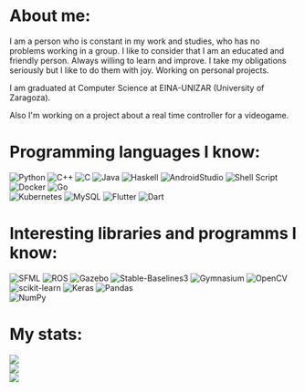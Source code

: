 # About me: 
I am a person who is constant in my work and studies, who has no problems working in a group. 
I like to consider that I am an educated and friendly person. Always willing to learn and improve. 
I take my obligations seriously but I like to do them with joy. Working on personal projects.

I am graduated at Computer Science at EINA-UNIZAR (University of Zaragoza). 

Also I'm working on a project about a real time controller for a videogame.

# Programming languages ​​I know:
![Python](https://img.shields.io/badge/python-3670A0?style=for-the-badge&logo=python&logoColor=ffdd54) 
![C++](https://img.shields.io/badge/c++-%2300599C.svg?style=for-the-badge&logo=c%2B%2B&logoColor=white) 
![C](https://img.shields.io/badge/c-%2300599C.svg?style=for-the-badge&logo=c&logoColor=white) 
![Java](https://img.shields.io/badge/java-%23ED8B00.svg?style=for-the-badge&logo=openjdk&logoColor=white) 
![Haskell](https://img.shields.io/badge/Haskell-5e5086?style=for-the-badge&logo=haskell&logoColor=white) 
![AndroidStudio](https://img.shields.io/badge/Android_Studio-3DDC84?style=for-the-badge&logo=android-studio&logoColor=white)
![Shell Script](https://img.shields.io/badge/shell_script-%23121011.svg?style=for-the-badge&logo=gnu-bash&logoColor=white) 
![Docker](https://img.shields.io/badge/docker-%230db7ed.svg?style=for-the-badge&logo=docker&logoColor=white) 
![Go](https://img.shields.io/badge/go-%2300ADD8.svg?style=for-the-badge&logo=go&logoColor=white)  
![Kubernetes](https://img.shields.io/badge/kubernetes-%23326ce5.svg?style=for-the-badge&logo=kubernetes&logoColor=white)
![MySQL](https://img.shields.io/badge/mysql-%2300000f.svg?style=for-the-badge&logo=mysql&logoColor=white) 
![Flutter](https://img.shields.io/badge/Flutter-%20?style=for-the-badge&logo=Flutter&color=%2302569B)
![Dart](https://img.shields.io/badge/Dart-%20?style=for-the-badge&logo=Dart&color=%230175C2)

# Interesting libraries and programms ​​I know:

![SFML](https://img.shields.io/badge/SFML-008080?style=for-the-badge&logo=SFML&logoColor=white)
![ROS](https://img.shields.io/badge/ROS-22314E?style=for-the-badge&logo=ros&logoColor=white)
![Gazebo](https://img.shields.io/badge/Gazebo-FF7600?style=for-the-badge&logo=gazebo&logoColor=white)
![Stable-Baselines3](https://img.shields.io/badge/stable--baselines3-000000?style=for-the-badge&logo=python&logoColor=white)
![Gymnasium](https://img.shields.io/badge/Gymnasium-0081A7?style=for-the-badge&logo=python&logoColor=white)
![OpenCV](https://img.shields.io/badge/OpenCV-%20?style=for-the-badge&logo=OpenCV&color=%235C3EE8)
![scikit-learn](https://img.shields.io/badge/scikit--learn-%23F7931E.svg?style=for-the-badge&logo=scikit-learn&logoColor=white) 
![Keras](https://img.shields.io/badge/Keras-%23D00000.svg?style=for-the-badge&logo=Keras&logoColor=white) 
![Pandas](https://img.shields.io/badge/pandas-%23150458.svg?style=for-the-badge&logo=pandas&logoColor=white)   
![NumPy](https://img.shields.io/badge/NumPy-blue?style=for-the-badge&logo=numpy)

# My stats:
![](https://github-readme-stats.vercel.app/api?username=JJv03&theme=aura&hide_border=false&include_all_commits=false&count_private=true) <br>
![](https://github-readme-streak-stats.herokuapp.com/?user=JJv03&theme=aura&hide_border=false)<br/>
![](https://github-readme-stats.vercel.app/api/top-langs/?username=JJv03&theme=aura&hide_border=false&include_all_commits=true&count_private=true&layout=compact)
